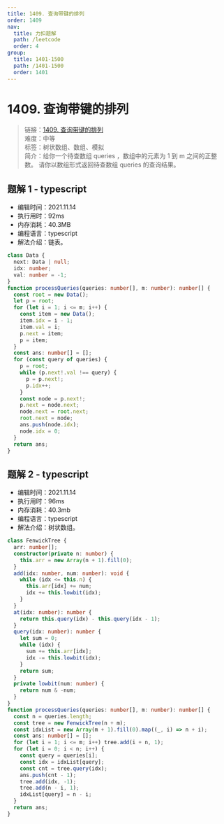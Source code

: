 ```yaml
---
title: 1409. 查询带键的排列
order: 1409
nav:
  title: 力扣题解
  path: /leetcode
  order: 4
group:
  title: 1401-1500
  path: /1401-1500
  order: 1401
---
```


# 1409. 查询带键的排列

> 链接：[1409. 查询带键的排列](https://leetcode-cn.com/problems/queries-on-a-permutation-with-key/)  
> 难度：中等  
> 标签：树状数组、数组、模拟  
> 简介：给你一个待查数组 queries ，数组中的元素为 1 到 m 之间的正整数。 请你以数组形式返回待查数组 queries 的查询结果。

## 题解 1 - typescript

- 编辑时间：2021.11.14
- 执行用时：92ms
- 内存消耗：40.3MB
- 编程语言：typescript
- 解法介绍：链表。

```typescript
class Data {
  next: Data | null;
  idx: number;
  val: number = -1;
}
function processQueries(queries: number[], m: number): number[] {
  const root = new Data();
  let p = root;
  for (let i = 1; i <= m; i++) {
    const item = new Data();
    item.idx = i - 1;
    item.val = i;
    p.next = item;
    p = item;
  }
  const ans: number[] = [];
  for (const query of queries) {
    p = root;
    while (p.next!.val !== query) {
      p = p.next!;
      p.idx++;
    }
    const node = p.next!;
    p.next = node.next;
    node.next = root.next;
    root.next = node;
    ans.push(node.idx);
    node.idx = 0;
  }
  return ans;
}
```

## 题解 2 - typescript

- 编辑时间：2021.11.14
- 执行用时：96ms
- 内存消耗：40.3mb
- 编程语言：typescript
- 解法介绍：树状数组。

```typescript
class FenwickTree {
  arr: number[];
  constructor(private n: number) {
    this.arr = new Array(n + 1).fill(0);
  }
  add(idx: number, num: number): void {
    while (idx <= this.n) {
      this.arr[idx] += num;
      idx += this.lowbit(idx);
    }
  }
  at(idx: number): number {
    return this.query(idx) - this.query(idx - 1);
  }
  query(idx: number): number {
    let sum = 0;
    while (idx) {
      sum += this.arr[idx];
      idx -= this.lowbit(idx);
    }
    return sum;
  }
  private lowbit(num: number) {
    return num & -num;
  }
}
function processQueries(queries: number[], m: number): number[] {
  const n = queries.length;
  const tree = new FenwickTree(n + m);
  const idxList = new Array(m + 1).fill(0).map((_, i) => n + i);
  const ans: number[] = [];
  for (let i = 1; i <= m; i++) tree.add(i + n, 1);
  for (let i = 0; i < n; i++) {
    const query = queries[i];
    const idx = idxList[query];
    const cnt = tree.query(idx);
    ans.push(cnt - 1);
    tree.add(idx, -1);
    tree.add(n - i, 1);
    idxList[query] = n - i;
  }
  return ans;
}
```
